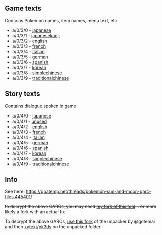 ## Game texts
Contains Pokemon names, item names, menu text, etc

- a/0/3/0 - [japanese](https://raw.githubusercontent.com/vgmoose/sm-demo-text/master/gametext/japanese.txt)
- a/0/3/1 - [japanesekanji](https://raw.githubusercontent.com/vgmoose/sm-demo-text/master/gametext/japanesekanji.txt)
- a/0/3/2 - [english](https://raw.githubusercontent.com/vgmoose/sm-demo-text/master/gametext/english.txt)
- a/0/3/3 - [french](https://raw.githubusercontent.com/vgmoose/sm-demo-text/master/gametext/french.txt)
- a/0/3/4 - [italian](https://raw.githubusercontent.com/vgmoose/sm-demo-text/master/gametext/italian.txt)
- a/0/3/5 - [german](https://raw.githubusercontent.com/vgmoose/sm-demo-text/master/gametext/german.txt)
- a/0/3/6 - [spanish](https://raw.githubusercontent.com/vgmoose/sm-demo-text/master/gametext/spanish.txt)
- a/0/3/7 - [korean](https://raw.githubusercontent.com/vgmoose/sm-demo-text/master/gametext/korean.txt)
- a/0/3/8 - [simplechinese](https://raw.githubusercontent.com/vgmoose/sm-demo-text/master/gametext/simplechinese.txt)
- a/0/3/9 - [traditionalchinese](https://raw.githubusercontent.com/vgmoose/sm-demo-text/master/gametext/traditionalchinese.txt)


## Story texts
Contains dialogue spoken in game

- a/0/4/0 - [japanese](https://raw.githubusercontent.com/vgmoose/sm-demo-text/master/storytext/japanese.txt)
- a/0/4/1 - [unused](https://raw.githubusercontent.com/vgmoose/sm-demo-text/master/storytext/unused.txt)
- a/0/4/2 - [english](https://raw.githubusercontent.com/vgmoose/sm-demo-text/master/storytext/english.txt)
- a/0/4/3 - [french](https://raw.githubusercontent.com/vgmoose/sm-demo-text/master/storytext/french.txt)
- a/0/4/4 - [italian](https://raw.githubusercontent.com/vgmoose/sm-demo-text/master/storytext/italian.txt)
- a/0/4/5 - [german](https://raw.githubusercontent.com/vgmoose/sm-demo-text/master/storytext/german.txt)
- a/0/4/6 - [spanish](https://raw.githubusercontent.com/vgmoose/sm-demo-text/master/storytext/spanish.txt)
- a/0/4/7 - [korean](https://raw.githubusercontent.com/vgmoose/sm-demo-text/master/storytext/korean.txt)
- a/0/4/8 - [simplechinese](https://raw.githubusercontent.com/vgmoose/sm-demo-text/master/storytext/simplechinese.txt)
- a/0/4/9 - [traditionalchinese](https://raw.githubusercontent.com/vgmoose/sm-demo-text/master/storytext/traditionalchinese.txt)

## Info
See here: https://gbatemp.net/threads/pokemon-sun-and-moon-garc-files.445401/

~~to decrypt the above GARCs, you may need [my fork of this tool](https://github.com/vgmoose/GARC-Unpack)... or more likely a fork with an actual fix~~

To decrypt the above GARCs, [use this fork](https://gbatemp.net/threads/pokemon-sun-and-moon-garc-files.445401/) of the unpacker by @goteniai and then [xytext](https://github.com/kwsch/xytext)/[pk3ds](https://github.com/kwsch/pk3DS) on the unpacked folder.
